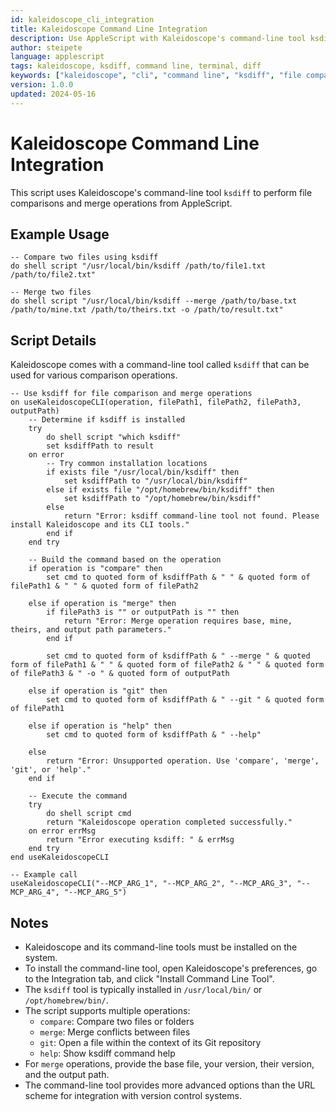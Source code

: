 ```yaml
---
id: kaleidoscope_cli_integration
title: Kaleidoscope Command Line Integration
description: Use AppleScript with Kaleidoscope's command-line tool ksdiff
author: steipete
language: applescript
tags: kaleidoscope, ksdiff, command line, terminal, diff
keywords: ["kaleidoscope", "cli", "command line", "ksdiff", "file comparison"]
version: 1.0.0
updated: 2024-05-16
---
```


# Kaleidoscope Command Line Integration

This script uses Kaleidoscope's command-line tool `ksdiff` to perform file comparisons and merge operations from AppleScript.

## Example Usage

```applescript
-- Compare two files using ksdiff
do shell script "/usr/local/bin/ksdiff /path/to/file1.txt /path/to/file2.txt"

-- Merge two files
do shell script "/usr/local/bin/ksdiff --merge /path/to/base.txt /path/to/mine.txt /path/to/theirs.txt -o /path/to/result.txt"
```

## Script Details

Kaleidoscope comes with a command-line tool called `ksdiff` that can be used for various comparison operations.

```applescript
-- Use ksdiff for file comparison and merge operations
on useKaleidoscopeCLI(operation, filePath1, filePath2, filePath3, outputPath)
    -- Determine if ksdiff is installed
    try
        do shell script "which ksdiff"
        set ksdiffPath to result
    on error
        -- Try common installation locations
        if exists file "/usr/local/bin/ksdiff" then
            set ksdiffPath to "/usr/local/bin/ksdiff"
        else if exists file "/opt/homebrew/bin/ksdiff" then
            set ksdiffPath to "/opt/homebrew/bin/ksdiff"
        else
            return "Error: ksdiff command-line tool not found. Please install Kaleidoscope and its CLI tools."
        end if
    end try
    
    -- Build the command based on the operation
    if operation is "compare" then
        set cmd to quoted form of ksdiffPath & " " & quoted form of filePath1 & " " & quoted form of filePath2
        
    else if operation is "merge" then
        if filePath3 is "" or outputPath is "" then
            return "Error: Merge operation requires base, mine, theirs, and output path parameters."
        end if
        
        set cmd to quoted form of ksdiffPath & " --merge " & quoted form of filePath1 & " " & quoted form of filePath2 & " " & quoted form of filePath3 & " -o " & quoted form of outputPath
        
    else if operation is "git" then
        set cmd to quoted form of ksdiffPath & " --git " & quoted form of filePath1
        
    else if operation is "help" then
        set cmd to quoted form of ksdiffPath & " --help"
        
    else
        return "Error: Unsupported operation. Use 'compare', 'merge', 'git', or 'help'."
    end if
    
    -- Execute the command
    try
        do shell script cmd
        return "Kaleidoscope operation completed successfully."
    on error errMsg
        return "Error executing ksdiff: " & errMsg
    end try
end useKaleidoscopeCLI

-- Example call
useKaleidoscopeCLI("--MCP_ARG_1", "--MCP_ARG_2", "--MCP_ARG_3", "--MCP_ARG_4", "--MCP_ARG_5")
```

## Notes

- Kaleidoscope and its command-line tools must be installed on the system.
- To install the command-line tool, open Kaleidoscope's preferences, go to the Integration tab, and click "Install Command Line Tool".
- The `ksdiff` tool is typically installed in `/usr/local/bin/` or `/opt/homebrew/bin/`.
- The script supports multiple operations:
  - `compare`: Compare two files or folders
  - `merge`: Merge conflicts between files
  - `git`: Open a file within the context of its Git repository
  - `help`: Show ksdiff command help
- For `merge` operations, provide the base file, your version, their version, and the output path.
- The command-line tool provides more advanced options than the URL scheme for integration with version control systems.